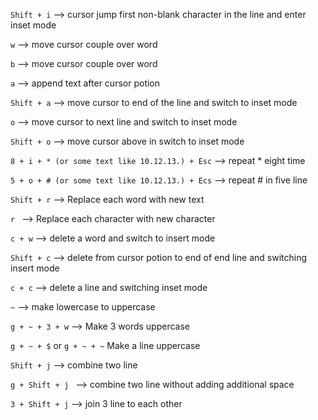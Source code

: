`Shift + i` --> cursor jump first non-blank character in the line and enter inset mode

`w` --> move cursor couple over word

`b` --> move cursor couple over word

`a` --> append text after cursor potion

`Shift + a` -->  move cursor to end of the line and switch to inset mode

`o` --> move cursor to next line and switch to inset mode

`Shift + o` --> move cursor above in switch to inset mode

`8 + i + * (or some text like 10.12.13.) + Esc` --> repeat * eight time

`5 + o + # (or some text like 10.12.13.) + Ecs` --> repeat # in five line

` Shift + r ` --> Replace each word with new text

`r ` --> Replace each character with new character

` c + w ` --> delete a word and switch to insert mode

` Shift + c ` --> delete from cursor potion to end of end line and switching insert mode

`c + c` --> delete a line and switching inset mode

`~` --> make lowercase to uppercase 

` g + ~ + 3 + w ` --> Make 3 words uppercase

`g + ~ + $`  or `g + ~ + ~` Make a line uppercase

` Shift + j ` --> combine two line 

`g + Shift + j ` --> combine two line without adding additional space

` 3 + Shift + j ` --> join 3 line to each other


